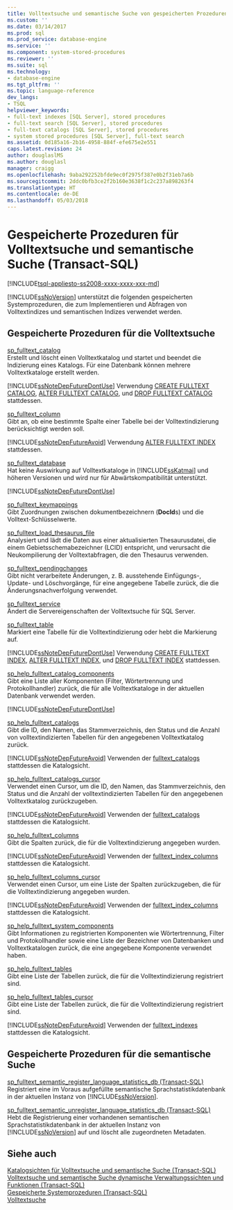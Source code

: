 ```yaml
---
title: Volltextsuche und semantische Suche von gespeicherten Prozeduren (Transact-SQL) | Microsoft Docs
ms.custom: ''
ms.date: 03/14/2017
ms.prod: sql
ms.prod_service: database-engine
ms.service: ''
ms.component: system-stored-procedures
ms.reviewer: ''
ms.suite: sql
ms.technology:
- database-engine
ms.tgt_pltfrm: ''
ms.topic: language-reference
dev_langs:
- TSQL
helpviewer_keywords:
- full-text indexes [SQL Server], stored procedures
- full-text search [SQL Server], stored procedures
- full-text catalogs [SQL Server], stored procedures
- system stored procedures [SQL Server], full-text search
ms.assetid: 0d185a16-2b16-4958-884f-efe675e2e551
caps.latest.revision: 24
author: douglaslMS
ms.author: douglasl
manager: craigg
ms.openlocfilehash: 9aba292252bfde9ec0f2975f387e0b2f31eb7a6b
ms.sourcegitcommit: 2ddc0bfb3ce2f2b160e3638f1c2c237a898263f4
ms.translationtype: HT
ms.contentlocale: de-DE
ms.lasthandoff: 05/03/2018
---
```

# <a name="full-text-search-and-semantic-search-stored-procedures-transact-sql"></a>Gespeicherte Prozeduren für Volltextsuche und semantische Suche (Transact-SQL)
[!INCLUDE[tsql-appliesto-ss2008-xxxx-xxxx-xxx-md](../../includes/tsql-appliesto-ss2008-xxxx-xxxx-xxx-md.md)]

  [!INCLUDE[ssNoVersion](../../includes/ssnoversion-md.md)] unterstützt die folgenden gespeicherten Systemprozeduren, die zum Implementieren und Abfragen von Volltextindizes und semantischen Indizes verwendet werden.  
  
## <a name="full-text-search-stored-procedures"></a>Gespeicherte Prozeduren für die Volltextsuche  
 [sp_fulltext_catalog](../../relational-databases/system-stored-procedures/sp-fulltext-catalog-transact-sql.md)  
 Erstellt und löscht einen Volltextkatalog und startet und beendet die Indizierung eines Katalogs. Für eine Datenbank können mehrere Volltextkataloge erstellt werden.  
  
 [!INCLUDE[ssNoteDepFutureDontUse](../../includes/ssnotedepfuturedontuse-md.md)] Verwendung [CREATE FULLTEXT CATALOG](../../t-sql/statements/create-fulltext-catalog-transact-sql.md), [ALTER FULLTEXT CATALOG](../../t-sql/statements/alter-fulltext-catalog-transact-sql.md), und [DROP FULLTEXT CATALOG](../../t-sql/statements/drop-fulltext-catalog-transact-sql.md) stattdessen.  
  
 [sp_fulltext_column](../../relational-databases/system-stored-procedures/sp-fulltext-column-transact-sql.md)  
 Gibt an, ob eine bestimmte Spalte einer Tabelle bei der Volltextindizierung berücksichtigt werden soll.  
  
 [!INCLUDE[ssNoteDepFutureAvoid](../../includes/ssnotedepfutureavoid-md.md)] Verwendung [ALTER FULLTEXT INDEX](../../t-sql/statements/alter-fulltext-index-transact-sql.md) stattdessen.  
  
 [sp_fulltext_database](../../relational-databases/system-stored-procedures/sp-fulltext-database-transact-sql.md)  
 Hat keine Auswirkung auf Volltextkataloge in [!INCLUDE[ssKatmai](../../includes/sskatmai-md.md)] und höheren Versionen und wird nur für Abwärtskompatibilität unterstützt.  
  
 [!INCLUDE[ssNoteDepFutureDontUse](../../includes/ssnotedepfuturedontuse-md.md)]  
  
 [sp_fulltext_keymappings](../../relational-databases/system-stored-procedures/sp-fulltext-keymappings-transact-sql.md)  
 Gibt Zuordnungen zwischen dokumentbezeichnern (**DocId**s) und die Volltext-Schlüsselwerte.  
  
 [sp_fulltext_load_thesaurus_file](../../relational-databases/system-stored-procedures/sp-fulltext-load-thesaurus-file-transact-sql.md)  
 Analysiert und lädt die Daten aus einer aktualisierten Thesaurusdatei, die einem Gebietsschemabezeichner (LCID) entspricht, und verursacht die Neukompilierung der Volltextabfragen, die den Thesaurus verwenden.  
  
 [sp_fulltext_pendingchanges](../../relational-databases/system-stored-procedures/sp-fulltext-pendingchanges-transact-sql.md)  
 Gibt nicht verarbeitete Änderungen, z. B. ausstehende Einfügungs-, Update- und Löschvorgänge, für eine angegebene Tabelle zurück, die die Änderungsnachverfolgung verwendet.  
  
 [sp_fulltext_service](../../relational-databases/system-stored-procedures/sp-fulltext-service-transact-sql.md)  
 Ändert die Servereigenschaften der Volltextsuche für SQL Server.  
  
 [sp_fulltext_table](../../relational-databases/system-stored-procedures/sp-fulltext-table-transact-sql.md)  
 Markiert eine Tabelle für die Volltextindizierung oder hebt die Markierung auf.  
  
 [!INCLUDE[ssNoteDepFutureDontUse](../../includes/ssnotedepfuturedontuse-md.md)] Verwendung [CREATE FULLTEXT INDEX](../../t-sql/statements/create-fulltext-index-transact-sql.md), [ALTER FULLTEXT INDEX](../../t-sql/statements/alter-fulltext-index-transact-sql.md), und [DROP FULLTEXT INDEX](../../t-sql/statements/drop-fulltext-index-transact-sql.md) stattdessen.  
  
 [sp_help_fulltext_catalog_components](../../relational-databases/system-stored-procedures/sp-help-fulltext-catalog-components-transact-sql.md)  
 Gibt eine Liste aller Komponenten (Filter, Wörtertrennung und Protokollhandler) zurück, die für alle Volltextkataloge in der aktuellen Datenbank verwendet werden.  
  
 [!INCLUDE[ssNoteDepFutureDontUse](../../includes/ssnotedepfuturedontuse-md.md)]  
  
 [sp_help_fulltext_catalogs](../../relational-databases/system-stored-procedures/sp-help-fulltext-catalogs-transact-sql.md)  
 Gibt die ID, den Namen, das Stammverzeichnis, den Status und die Anzahl von volltextindizierten Tabellen für den angegebenen Volltextkatalog zurück.  
  
 [!INCLUDE[ssNoteDepFutureAvoid](../../includes/ssnotedepfutureavoid-md.md)] Verwenden der [fulltext_catalogs](../../relational-databases/system-catalog-views/sys-fulltext-catalogs-transact-sql.md) stattdessen die Katalogsicht.  
  
 [sp_help_fulltext_catalogs_cursor](../../relational-databases/system-stored-procedures/sp-help-fulltext-catalogs-cursor-transact-sql.md)  
 Verwendet einen Cursor, um die ID, den Namen, das Stammverzeichnis, den Status und die Anzahl der volltextindizierten Tabellen für den angegebenen Volltextkatalog zurückzugeben.  
  
 [!INCLUDE[ssNoteDepFutureAvoid](../../includes/ssnotedepfutureavoid-md.md)] Verwenden der [fulltext_catalogs](../../relational-databases/system-catalog-views/sys-fulltext-catalogs-transact-sql.md) stattdessen die Katalogsicht.  
  
 [sp_help_fulltext_columns](../../relational-databases/system-stored-procedures/sp-help-fulltext-columns-transact-sql.md)  
 Gibt die Spalten zurück, die für die Volltextindizierung angegeben wurden.  
  
 [!INCLUDE[ssNoteDepFutureAvoid](../../includes/ssnotedepfutureavoid-md.md)] Verwenden der [fulltext_index_columns](../../relational-databases/system-catalog-views/sys-fulltext-index-columns-transact-sql.md) stattdessen die Katalogsicht.  
  
 [sp_help_fulltext_columns_cursor](../../relational-databases/system-stored-procedures/sp-help-fulltext-columns-cursor-transact-sql.md)  
 Verwendet einen Cursor, um eine Liste der Spalten zurückzugeben, die für die Volltextindizierung angegeben wurden.  
  
 [!INCLUDE[ssNoteDepFutureAvoid](../../includes/ssnotedepfutureavoid-md.md)] Verwenden der [fulltext_index_columns](../../relational-databases/system-catalog-views/sys-fulltext-index-columns-transact-sql.md) stattdessen die Katalogsicht.  
  
 [sp_help_fulltext_system_components](../../relational-databases/system-stored-procedures/sp-help-fulltext-system-components-transact-sql.md)  
 Gibt Informationen zu registrierten Komponenten wie Wörtertrennung, Filter und Protokollhandler sowie eine Liste der Bezeichner von Datenbanken und Volltextkatalogen zurück, die eine angegebene Komponente verwendet haben.  
  
 [sp_help_fulltext_tables](../../relational-databases/system-stored-procedures/sp-help-fulltext-tables-transact-sql.md)  
 Gibt eine Liste der Tabellen zurück, die für die Volltextindizierung registriert sind.  
  
 [sp_help_fulltext_tables_cursor](../../relational-databases/system-stored-procedures/sp-help-fulltext-tables-cursor-transact-sql.md)  
 Gibt eine Liste der Tabellen zurück, die für die Volltextindizierung registriert sind.  
  
 [!INCLUDE[ssNoteDepFutureAvoid](../../includes/ssnotedepfutureavoid-md.md)] Verwenden der [fulltext_indexes](../../relational-databases/system-catalog-views/sys-fulltext-indexes-transact-sql.md) stattdessen die Katalogsicht.  
  
## <a name="semantic-search-stored-procedures"></a>Gespeicherte Prozeduren für die semantische Suche  
 [sp_fulltext_semantic_register_language_statistics_db &#40;Transact-SQL&#41;](../../relational-databases/system-stored-procedures/sp-fulltext-semantic-register-language-statistics-db-transact-sql.md)  
 Registriert eine im Voraus aufgefüllte semantische Sprachstatistikdatenbank in der aktuellen Instanz von [!INCLUDE[ssNoVersion](../../includes/ssnoversion-md.md)].  
  
 [sp_fulltext_semantic_unregister_language_statistics_db &#40;Transact-SQL&#41;](../../relational-databases/system-stored-procedures/sp-fulltext-semantic-unregister-language-statistics-db-transact-sql.md)  
 Hebt die Registrierung einer vorhandenen semantischen Sprachstatistikdatenbank in der aktuellen Instanz von [!INCLUDE[ssNoVersion](../../includes/ssnoversion-md.md)] auf und löscht alle zugeordneten Metadaten.  
  
## <a name="see-also"></a>Siehe auch  
 [Katalogsichten für Volltextsuche und semantische Suche &#40;Transact-SQL&#41;](../../relational-databases/system-catalog-views/full-text-search-and-semantic-search-catalog-views-transact-sql.md)   
 [Volltextsuche und semantische Suche dynamische Verwaltungssichten und Funktionen &#40;Transact-SQL&#41;](../../relational-databases/system-dynamic-management-views/full-text-and-semantic-search-dynamic-management-views-functions.md)   
 [Gespeicherte Systemprozeduren &#40;Transact-SQL&#41;](../../relational-databases/system-stored-procedures/system-stored-procedures-transact-sql.md)   
 [Volltextsuche](../../relational-databases/search/full-text-search.md)  
  
  

